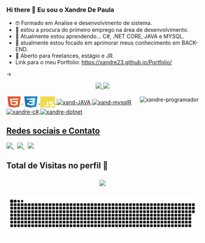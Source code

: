   ### Hi there 👋 Eu sou o Xandre De Paula

- 🤓 Formado em Analise e desenvolvimento de sistema.
- 🔭 estou a procura do primeiro emprego na área de desenvolvimento.  
- 🌱 Atualmente estou aprendendo... C#, .NET CORE, JAVA e MYSQL.
- 👀  atualmente estou focado em aprimorar meus conhecimento em BACK-END.
- 💬 Aberto para freelances, estágio e JR.
- Link para o meu Portfolio: https://xandre23.github.io/Portfolio/

->

 <div align="center">
  <a href="https://github.com/xandre23">
  <img height="160em" src="https://github-readme-stats.vercel.app/api?username=xandre23&show_icons=true&theme=dark&include_all_commits=true&count_private=true"/>
  <img height="160em" src="https://github-readme-stats.vercel.app/api/top-langs/?username=xandre23&layout=compact&langs_count=16&theme=dark"/>
</div>
  
  <div style="display: inline_block"><br>
  <img align="center" alt="Rafa-HTML" height="30" width="40" src="https://raw.githubusercontent.com/devicons/devicon/master/icons/html5/html5-original.svg">
  <img align="center" alt="Rafa-CSS" height="30" width="40" src="https://raw.githubusercontent.com/devicons/devicon/master/icons/css3/css3-original.svg">
  <img align="center" alt="Rafa-Js" height="30" width="40" src="https://raw.githubusercontent.com/devicons/devicon/master/icons/javascript/javascript-plain.svg">
  <img align="center" alt="xand-JAVA" height="60" width="40" src="https://cdn.jsdelivr.net/gh/devicons/devicon/icons/java/java-original-wordmark.svg">
    <img align="center" alt="xand-mysqlR" height="80" width="50" src="https://cdn.jsdelivr.net/gh/devicons/devicon/icons/mysql/mysql-original-wordmark.svg">
    <img align="right" alt="xandre-programador" src="https://3.bp.blogspot.com/-K-Zq3zUy6Jc/VQR2tr-cRmI/AAAAAAACGHc/SCmGq9UtYxQ/s1600/73.gif">
    <img align="center" alt="xandre-c#" src="https://img.shields.io/badge/C%23-239120?style=for-the-badge&logo=c-sharp&logoColor=white">
    <img align="center" alt="xandre-dotnet" src="https://img.shields.io/badge/.NET-5C2D91?style=for-the-badge&logo=.net&logoColor=white">
    
</div>
  
  
  
  
 
    
 
## Redes sociais e Contato

<a href="mailto:xandredepaula2312@gmail.com">
  <img src="https://img.shields.io/badge/Gmail-D14836?style=for-the-badge&logo=gmail&logoColor=white"/>
</a>
&nbsp;
<a href="https://api.whatsapp.com/send?phone=5511987527124&text=Ol%C3%A1%2C%20Bem%20vindo!">
  <img src="https://img.shields.io/badge/WhatsApp-25D366?style=for-the-badge&logo=whatsapp&logoColor=white"/>
</a>
&nbsp;
<a href="https://www.linkedin.com/in/xandre23/">
  <img src="https://img.shields.io/badge/LinkedIn-0077B5?style=for-the-badge&logo=linkedin&logoColor=white"/>
</a>
    
    
  ## Total de Visitas no perfil 👀 <p align="center"> <img alingn="center" src="https://profile-counter.glitch.me/xandre23/count.svg" /> </p>
  
    
    
    
    
 
  
 
  
 ![Snake animation](https://github.com/Xandre23/Xandre23/blob/output/github-contribution-grid-snake.svg)
 

